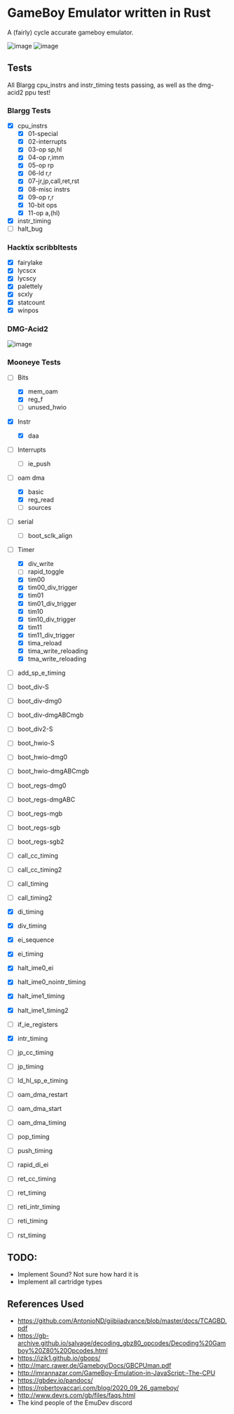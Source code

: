 # GameBoy Emulator written in Rust

A (fairly) cycle accurate gameboy emulator.

![image](https://user-images.githubusercontent.com/16002713/117520192-ebc23900-af9e-11eb-94b0-c4e67b1e6ac6.png)
![image](https://user-images.githubusercontent.com/16002713/118184155-e8153300-b432-11eb-8449-ef6f9a58b9cc.png)


## Tests
All Blargg cpu_instrs and instr_timing tests passing, as well as the dmg-acid2 ppu test!


### Blargg Tests

- [x] cpu_instrs
    - [x] 01-special
    - [x] 02-interrupts
    - [x] 03-op sp,hl
    - [x] 04-op r,imm
    - [x] 05-op rp
    - [x] 06-ld r,r
    - [x] 07-jr,jp,call,ret,rst
    - [x] 08-misc instrs
    - [x] 09-op r,r
    - [x] 10-bit ops
    - [x] 11-op a,(hl)
- [x] instr_timing
- [ ] halt_bug

### Hacktix scribbltests
- [x] fairylake
- [x] lycscx
- [x] lycscy
- [x] palettely
- [x] scxly
- [x] statcount
- [x] winpos

### DMG-Acid2

![image](https://user-images.githubusercontent.com/16002713/117734032-83679780-b1ea-11eb-868f-7b937e2e6cd8.png)

### Mooneye Tests

- [ ] Bits
    - [x] mem_oam
    - [x] reg_f
    - [ ] unused_hwio
- [x] Instr
    - [x] daa
- [ ] Interrupts
    - [ ] ie_push
- [ ] oam dma
    - [x] basic
    - [x] reg_read
    - [ ] sources
- [ ] serial
    - [ ] boot_sclk_align 
- [ ] Timer
    - [x] div_write
    - [ ] rapid_toggle
    - [x] tim00
    - [x] tim00_div_trigger
    - [x] tim01
    - [x] tim01_div_trigger
    - [x] tim10
    - [x] tim10_div_trigger
    - [x] tim11
    - [x] tim11_div_trigger
    - [x] tima_reload
    - [x] tima_write_reloading
    - [x] tma_write_reloading
- [ ] add_sp_e_timing
- [ ] boot_div-S
- [ ] boot_div-dmg0
- [ ] boot_div-dmgABCmgb
- [ ] boot_div2-S
- [ ] boot_hwio-S
- [ ] boot_hwio-dmg0
- [ ] boot_hwio-dmgABCmgb
- [ ] boot_regs-dmg0
- [ ] boot_regs-dmgABC
- [ ] boot_regs-mgb
- [ ] boot_regs-sgb
- [ ] boot_regs-sgb2
- [ ] call_cc_timing
- [ ] call_cc_timing2
- [ ] call_timing
- [ ] call_timing2
- [x] di_timing
- [x] div_timing
- [x] ei_sequence
- [x] ei_timing
- [x] halt_ime0_ei
- [x] halt_ime0_nointr_timing
- [x] halt_ime1_timing
- [x] halt_ime1_timing2
- [ ] if_ie_registers
- [x] intr_timing
- [ ] jp_cc_timing
- [ ] jp_timing
- [ ] ld_hl_sp_e_timing
- [ ] oam_dma_restart
- [ ] oam_dma_start
- [ ] oam_dma_timing
- [ ] pop_timing
- [ ] push_timing
- [ ] rapid_di_ei
- [ ] ret_cc_timing
- [ ] ret_timing
- [ ] reti_intr_timing
- [ ] reti_timing
- [ ] rst_timing


## TODO:
- Implement Sound? Not sure how hard it is
- Implement all cartridge types

## References Used
- https://github.com/AntonioND/giibiiadvance/blob/master/docs/TCAGBD.pdf
- https://gb-archive.github.io/salvage/decoding_gbz80_opcodes/Decoding%20Gamboy%20Z80%20Opcodes.html
- https://izik1.github.io/gbops/
- http://marc.rawer.de/Gameboy/Docs/GBCPUman.pdf
- http://imrannazar.com/GameBoy-Emulation-in-JavaScript:-The-CPU
- https://gbdev.io/pandocs/
- https://robertovaccari.com/blog/2020_09_26_gameboy/
- http://www.devrs.com/gb/files/faqs.html
- The kind people of the EmuDev discord
